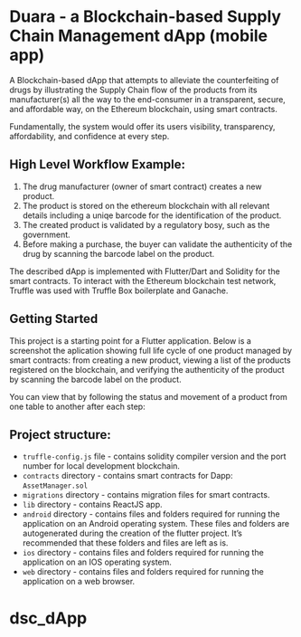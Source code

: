 # Duara - a Blockchain-based Supply Chain Management dApp (mobile app)

A Blockchain-based dApp that attempts to alleviate the counterfeiting of drugs by illustrating the Supply Chain flow of the products from its manufacturer(s) all the way to the end-consumer in a transparent, secure, and affordable way, on the Ethereum blockchain, using smart contracts.

Fundamentally, the system would offer its users visibility, transparency, affordability, and confidence at every step.

## High Level Workflow Example:

  1. The drug manufacturer (owner of smart contract) creates a new product.
  2. The product is stored on the ethereum blockchain with all relevant details including a uniqe barcode for the identification of the      product.
  3. The created product is validated by a regulatory bosy, such as the government.
  4. Before making a purchase, the buyer can validate the authenticity of the drug by scanning the barcode label on the product.

The described dApp is implemented with Flutter/Dart and Solidity for the smart contracts. To interact with the Ethereum blockchain test network, Truffle was used with Truffle Box boilerplate and Ganache.

## Getting Started

This project is a starting point for a Flutter application. Below is a screenshot the aplication showing full life cycle of one product managed by smart contracts: from creating a new product, viewing a list of the products registered on the blockchain, and verifying the authenticity of the product by scanning the barcode label on the product.

You can view that by following the status and movement of a product from one table to another after each step:





## Project structure:
  * `truffle-config.js` file - contains solidity compiler version and the port number for local development blockchain.
  * `contracts` directory - contains smart contracts for Dapp: `AssetManager.sol`
  * `migrations` directory - contains migration files for smart contracts.
  * `lib` directory - contains ReactJS app.
  *  `android` directory - contains files and folders required for running the application on an Android operating system. These files and folders are autogenerated during the creation of the flutter project. It’s recommended that these folders and files are left as is.
  *  `ios` directory - contains files and folders required for running the application on an IOS operating system.
  *  `web` directory - contains files and folders required for running the application on a web browser.

# dsc_dApp

